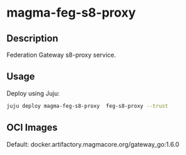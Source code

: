 # magma-feg-s8-proxy

## Description

Federation Gateway s8-proxy service.

## Usage

Deploy using Juju:

```bash
juju deploy magma-feg-s8-proxy  feg-s8-proxy --trust
```

## OCI Images

Default: docker.artifactory.magmacore.org/gateway_go:1.6.0
